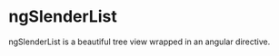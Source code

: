 ngSlenderList
=============

ngSlenderList is a beautiful tree view wrapped in an angular directive.
